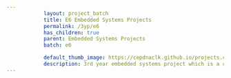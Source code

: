 ```yaml
---
            layout: project_batch
            title: E6 Embedded Systems Projects
            permalink: /3yp/e6
            has_children: true
            parent: Embedded Systems Projects
            batch: e6

            default_thumb_image: https://cepdnaclk.github.io/projects.ce.pdn.ac.lk/data/categories/3yp/thumbnail.jpg
            description: 3rd year embedded systems project which is a combination of CO321, CO324 and CO325 courses
---
```


